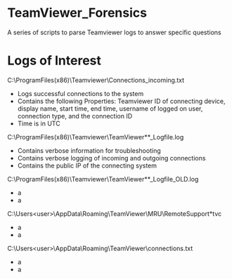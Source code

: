 # TeamViewer_Forensics
A series of scripts to parse Teamviewer logs to answer specific questions

# Logs of Interest
C:\ProgramFiles(x86)\Teamviewer\Connections_incoming.txt
* Logs successful connections to the system
* Contains the following Properties: Teamviewer ID of connecting device, display name, start time, end time, username of logged on user, connection type, and the connection ID
* Time is in UTC

C:\ProgramFiles(x86)\Teamviewer\TeamViewer**_Logfile.log
* Contains verbose information for troubleshooting
* Contains verbose logging of incoming and outgoing connections
* Contains the public IP of the connecting system

C:\ProgramFiles(x86)\Teamviewer\TeamViewer**_Logfile_OLD.log
* a
* a

C:\Users\<user>\AppData\Roaming\TeamViewer\MRU\RemoteSupport\*tvc
* a
* a

C:\Users\<user>\AppData\Roaming\TeamViewer\connections.txt
* a
* a
